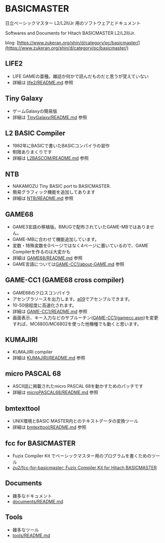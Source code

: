 # BASICMASTER

日立ベーシックマスター L2/L2II/Jr 用のソフトウェアとドキュメント

Softwares and Documents for Hitach BASICMASTER L2/L2II/Jr.

blog: [https://www.zukeran.org/shin/d/category/pc/basicmaster/](https://www.zukeran.org/shin/d/category/pc/basicmaster/)

## LIFE2

- LIFE GAMEの亜種。雑誌か何かで読んだものだと思うが覚えていない
- 詳細は [life2/README.md](life2/README.md) 参照

## Tiny Galaxy

- ゲームGalaxyの簡易版
- 詳細は [TinyGalaxy/README.md](TinyGalaxy/README.md) 参照

## L2 BASIC Compiler

- 1982年にBASICで書いたBASICコンパイラの習作
- 制限ありまくりです
- 詳細は [L2BASCOM/README.md](L2BASCOM/README.md) 参照

## NTB

- NAKAMOZU Tiny BASIC port to BASICMASTER.
- 簡易グラフィック機能を追加してあります
- 詳細は [NTB/README.md](NTB/README.md) 参照

## GAME68

- GAME3言語の移植版。BMUGで配布されていたGAME-MBではありません。
- GAME-MBに合わせて機能追加しています。
- 変数・特殊変数を0ページではなく4ページに置いているので、GAME Compilerを作るのは大変かも
- 詳細は [GAME68/README.md](GAME68/README.md) 参照
- GAME言語については[GAME-CC1/about-GAME.md](GAME-CC1/about-GAME.md) 参照

## GAME-CC1 (GAME68 cross compiler)

- GAME68のクロスコンパイラ
- アセンブラソースを出力します。[a09](https://github.com/Arakula/A09)でアセンブルできます。
- 10-50倍程度に高速化されます。
- 詳細は [GAME-CC1/README.md](GAME-CC1/README.md) 参照
- 画面表示、キー入力などのサブルーチン([GAME-CC1/gamecc.asm](GAME-CC1/gamecc.asm))を変更すれば、MC6800/MC6802を使った他機種でも動くと思います。

## KUMAJIRI

- KUMAJIRI compiler
- 詳細は [KUMAJIRI/README.md](KUMAJIRI/README.md) 参照

## micro PASCAL 68

- ASCII誌に掲載されたmicro PASCAL 68を動かすためのパッチです
- 詳細は [microPASCAL68/README.md](microPASCAL68/README.md) 参照

## bmtexttool

- UNIX環境とBASIC MASTER内とのテキストデータの変換ツール
- 詳細は [bmtexttool/README.md](bmtexttool/README.md) 参照

## fcc for BASICMASTER

- Fuzix Compiler Kit でベーシックマスター用のプログラムを書くためのツール
- [zu2/fcc-for-basicmaster: Fuzix Compiler Kit for Hitach BASICMASTER](https://github.com/zu2/fcc-for-basicmaster)

## Documents

- 雑多なドキュメント
- [documents/README.md](documents/README.md)

## Tools

- 雑多なツール
- [tools/README.md](https://github.com/zu2/BASICMASTER/tree/main/tools)
